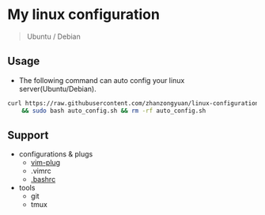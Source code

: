 # My linux configuration

> Ubuntu / Debian

## Usage

- The following command can auto config your linux server(Ubuntu/Debian).
```bash
curl https://raw.githubusercontent.com/zhanzongyuan/linux-configuration/master/auto_config.sh > auto_config.sh\
    && sudo bash auto_config.sh && rm -rf auto_config.sh
```

## Support

- configurations & plugs
    - [vim-plug](https://github.com/junegunn/vim-plug)
    - .vimrc
    - [.bashrc](https://www.zhihu.com/question/20110072/answer/14014646)
- tools
    - git
    - tmux


